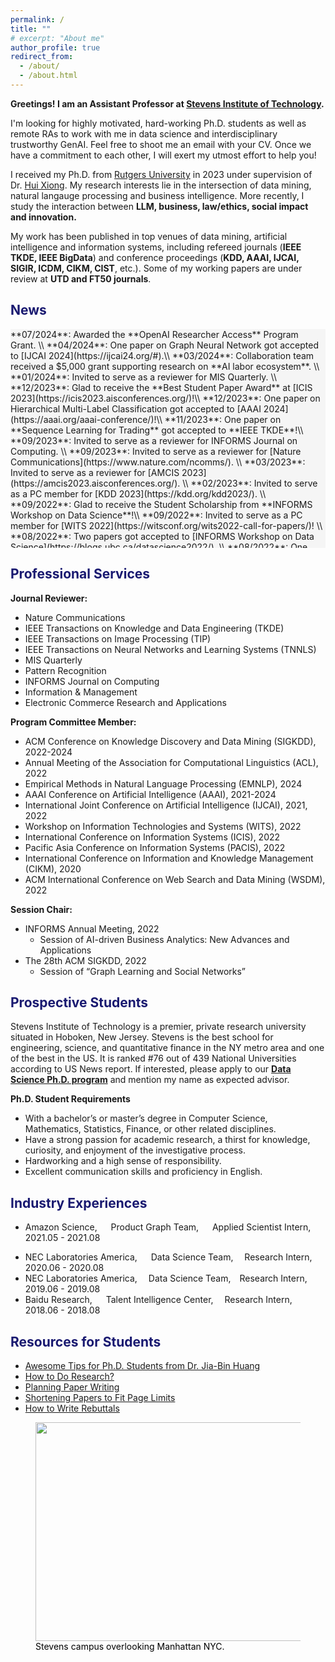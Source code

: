 ```yaml
---
permalink: /
title: ""
# excerpt: "About me"
author_profile: true
redirect_from: 
  - /about/
  - /about.html
---
```

<!-- <span style="color:MidnightBlue">Bio</span> -->
<!-- --- -->
**Greetings! I am an Assistant Professor at [Stevens Institute of Technology](https://www.stevens.edu/).**

<!-- I'm actively looking for Ph.D. students to work with me in AI-driven business analytics. Feel free to shoot me an email with your CV. Once we have a commitment to each other, I will exert my utmost effort to help you! -->

I'm looking for highly motivated, hard-working Ph.D. students as well as remote RAs to work with me in data science and interdisciplinary trustworthy GenAI. Feel free to shoot me an email with your CV. Once we have a commitment to each other, I will exert my utmost effort to help you!

I received my Ph.D. from [Rutgers University](https://en.wikipedia.org/wiki/Rutgers_University#Rankings) in 2023 under supervision of Dr. [Hui Xiong](https://scholar.google.com.hk/citations?hl=zh-CN&user=cVDF1tkAAAAJ&view_op=list_works&sortby=pubdate).
My research interests lie in the intersection of data mining, natural langauge processing and business intelligence. More recently, I study the interaction between **LLM, business, law/ethics, social impact and innovation.**

<!-- I am interested in two types of research philosophy: (i) empower AI models with human domain knowledge, i.e., leverage domain knowledge to design new AI models for domain sciences (e.g., Talent Analytics and FinTech); (ii) leverage AI to discover new knowledge, i.e., apply machine learning to interpret societal phenomena and derive managerial implications to guide decision-making. -->

<!-- Specifically, my research focuses on **domain knowledge inspired deep representation learning** to fuse diverse knowledge sources (e.g., graph-structured knowledge, text semantic, and formula knowledge, etc) for complex domain adaptation.
My work is primarily related to the following topics,
-  **ML Methodologies:** Graph Representation Learning, Text Representation Learning, Reinforcement Learning.  
-  **Domain Applications:** Career Network Analysis, Employee Turnover Prediction, Venture Capital Portfolio Generation, E-commerce Product Linkage.  -->


My work has been published in top venues of data mining, artificial intelligence and information systems, including refereed journals (**IEEE TKDE, IEEE BigData**) and conference proceedings (**KDD, AAAI, IJCAI, SIGIR, ICDM, CIKM, CIST**, etc.). Some of my working papers are under review at **UTD and FT50 journals**.

<!-- 
My faviorate quote:
"It does not matter how slowly you go as long as you do not stop." - Confucius\\
子曰：“譬如为山，未成一篑，止，吾止也。譬如平地，虽覆一篑，进，吾往也。”  -->

<span style="color:MidnightBlue">News</span>
----
<!-- <div style="width:800px;height:450px;line-height:3em;overflow:scroll;padding:5px;" markdown="1"> -->
<!-- <div style="width:800px;height:350px;overflow:scroll;background-color:WhiteSmoke;border:3px DarkGray;resize:" markdown="1"> -->
<div style="width:100%;height:350px;overflow:scroll;background-color:WhiteSmoke;border:3px DarkGray;" markdown="1">
**07/2024**: Awarded the **OpenAI Researcher Access** Program Grant. \\
**04/2024**: One paper on Graph Neural Network got accepted to [IJCAI 2024](https://ijcai24.org/#).\\
**03/2024**: Collaboration team received a $5,000 grant supporting research on **AI labor ecosystem**. \\
**01/2024**: Invited to serve as a reviewer for MIS Quarterly. \\
**12/2023**: Glad to receive the **Best Student Paper Award** at [ICIS 2023](https://icis2023.aisconferences.org/)!\\
**12/2023**: One paper on Hierarchical Multi-Label Classification got accepted to [AAAI 2024](https://aaai.org/aaai-conference/)!\\
**11/2023**: One paper on **Sequence Learning for Trading** got accepted to **IEEE TKDE**!\\
**09/2023**: Invited to serve as a reviewer for INFORMS Journal on Computing. \\
**09/2023**: Invited to serve as a reviewer for [Nature Communications](https://www.nature.com/ncomms/). \\
**03/2023**: Invited to serve as a reviewer for [AMCIS 2023](https://amcis2023.aisconferences.org/). \\
**02/2023**: Invited to serve as a PC member for [KDD 2023](https://kdd.org/kdd2023/). \\
**09/2022**: Glad to receive the Student Scholarship from **INFORMS Workshop on Data Science**!\\
**09/2022**: Invited to serve as a PC member for [WITS 2022](https://witsconf.org/wits2022-call-for-papers/)! \\
**08/2022**: Two papers got accepted to [INFORMS Workshop on Data Science](https://blogs.ubc.ca/datascience2022/). \\
**08/2022**: One paper got accepted to [CIST 2022](https://sites.google.com/view/cist2022/home?authuser=0). \\
**08/2022**: One paper on product representation learning got accepted to [IEEE TKDE](https://ieeexplore.ieee.org/xpl/RecentIssue.jsp?punumber=69). \\
**08/2022**: Invited to serve as a PC member for [AAAI 2023](https://aaai.org/Conferences/AAAI-23/). \\
**07/2022**: Invited to serve as a session chair for [KDD 2022](https://kdd.org/kdd2022/index.html). \\
**05/2022**: Thrilled to receive the Dean's Dissertation Fellowship from Rutgers, thank you Rutgers! \\
**04/2022**: Will serve as a session chair at [INFORMS 2022](https://meetings.informs.org/wordpress/indianapolis2022/). \\
**12/2021**: One paper on **Knowledge Graph reasoning** got accepted to [AAAI'22](https://aaai.org/conference/aaai/aaai-22/) (15% acceptance rate). \\
**11/2021**: Invited to serve as a PC member for KDD'22 Applied Data Science Track. \\
**10/2021**: Gave a talk about **Domain-oriented BERT** at [AI Times (by Tsinghua University)](https://www.bilibili.com/video/BV11q4y197Qr?spm_id_from=333.999.0.0). \\
**08/2021**: Invited to serve as a PC member for AAAI'22, WSDM'22. \\
**07/2021**: Invited to serve as a PC member for IJCAI'22. \\
**05/2021**: One paper accepted to [KDD'21](https://kdd.org/kdd2021/). \\
**04/2021**: Passed my dissertation proposal defense, glad to be Ph.D. candidate now! \\
**01/2021**: Will join Amazon as a research intern. \\
**12/2020**: One paper on **Corporate Profiling** accepted to AAAI'21. \\
**11/2020**: Invited to serve as a PC member for WWW'21. \\
**10/2020**: Invited to serve as a PC member for IJCAI'21. \\
**09/2020**: Invited to serve as a PC member for AAAI’21.
</div>




<!-- Education -->

<!-- ------ -->

<!-- * **Rutgers, The State University of New Jersey** -->

<!-- * Ph.D. in Information Systems, &nbsp;2018 - Current -->
<!-- * Advisor: Prof. [Hui Xiong](http://datamining.rutgers.edu/)  -->
<!-- * **Institute of Computing Technology, Chinese Academy of Sciences** -->

<!-- * M.S. in Computer Science, &nbsp;2015 - 2018 -->
<!-- * Advisor: Prof. [Jun Xu](https://scholar.google.com/citations?user=su14mcEAAAAJ&hl=enl)  -->
<!-- * **University of Science and Technology Beijing** -->

<!-- * B.E. in Electronic Engineering, &nbsp;2011 - 2015 -->
<!-- * Beijing Outstanding Undergraduate Award (Top 2%) -->
<!-- Publications
 -->

<span style="color:MidnightBlue">Professional Services</span>
--------

**Journal Reviewer:**
- Nature Communications
- IEEE Transactions on Knowledge and Data Engineering (TKDE)
- IEEE Transactions on Image Processing (TIP)
- IEEE Transactions on Neural Networks and Learning Systems (TNNLS)
- MIS Quarterly
- Pattern Recognition
- INFORMS Journal on Computing
- Information & Management
- Electronic Commerce Research and Applications

<!--  Pattern Recognition, 2024
- MIS Quarterly, 2024
- Nature Communications, 2023
- Information & Management, 2023
- INFORMS Journal on Computing, 2023
- Electronic Commerce Research and Applications, 2022
- IEEE Transactions on Knowledge and Data Engineering (TKDE), 2019 -->

<!-- PC Member: ACL'2022, AAAI'22, IJCAI'22, WSDM'22, WWW'21, IJCAI'21, AAAI'21.\\
External/Sub Reviewer: KDD 2021, WSDM 2020, CIKM 2020, IJCAI 2020, CIKM 2019, TKDE 2019. -->
**Program Committee Member:**
- ACM Conference on Knowledge Discovery and Data Mining (SIGKDD), 2022-2024
  <!-- - Program Committee (2022) -->
  <!-- - External Reviewer (2021) -->
- Annual Meeting of the Association for Computational Linguistics (ACL), 2022
- Empirical Methods in Natural Language Processing (EMNLP), 2024
  <!-- - Rolling Reviewer (2022) -->
- AAAI Conference on Artificial Intelligence (AAAI), 2021-2024
  <!-- - Program Committee (2021, 2022) -->
- International Joint Conference on Artificial Intelligence (IJCAI), 2021, 2022
  <!-- - Program Committee (2021, 2022), External Reviewer (2020) -->
- Workshop on Information Technologies and Systems (WITS), 2022
  <!-- - Program Committee (2022) -->
- International Conference on Information Systems (ICIS), 2022
  <!-- - Reviewer (2022) -->
- Pacific Asia Conference on Information Systems (PACIS), 2022
  <!-- - Reviewer (2022) -->
- International Conference on Information and Knowledge Management (CIKM), 2020
  <!-- - External Reviewer (2019, 2020) -->
- ACM International Conference on Web Search and Data Mining (WSDM), 2022

**Session Chair:**
- INFORMS Annual Meeting, 2022
  - Session of AI-driven Business Analytics: New Advances and Applications
- The 28th ACM SIGKDD, 2022
  - Session of “Graph Learning and Social Networks”


<span style="color:MidnightBlue">Prospective Students</span>
--------------------
Stevens Institute of Technology is a premier, private research university situated in Hoboken, New Jersey. Stevens is the best school for engineering, science, and quantitative finance in the NY metro area and one of the best in the US. It is ranked #76 out of 439 National Universities according to US News report. If interested, please apply to our [**Data Science Ph.D. program**](https://www.stevens.edu/program/data-science-phd) and mention my name as expected advisor.

**Ph.D. Student Requirements**
- With a bachelor’s or master’s degree in Computer Science, Mathematics, Statistics, Finance, or other related disciplines.
- Have a strong passion for academic research, a thirst for knowledge, curiosity, and enjoyment of the investigative process.
- Hardworking and a high sense of responsibility.
- Excellent communication skills and proficiency in English.



<span style="color:MidnightBlue">Industry Experiences</span>
--------------------
* Amazon Science,   &emsp; Product Graph Team, &emsp; Applied Scientist Intern, 2021.05 - 2021.08
  <!-- * Applied Scientist Intern -->
  <!-- * Topic: Language Representation Pre-training for Low-resource Entity Matching. -->
    <!-- * Mentors: [Xin Luna Dong](https://scholar.google.com/citations?user=uGsKvHoAAAAJ&hl=en), [Zhengyang Wang](https://scholar.google.com/citations?user=A4fNBtEAAAAJ) -->
<!-- * NEC Laboratories America,       Research Intern,       2020.06 - 2020.08 -->
* NEC Laboratories America, &emsp; Data Science Team, &emsp;Research Intern,&emsp; 2020.06 - 2020.08
  <!-- * Research Intern -->
  <!-- * Topic: Deep Contextualized Product Representation Learning. -->
* NEC Laboratories America, &emsp;Data Science Team,&emsp;Research Intern,&emsp;   2019.06 - 2019.08
  <!-- * Research Intern -->
  <!-- * Topic: Spatio-temporal Modeling for Turbulence Forecasting. -->
    <!-- * Mentor: Dr. [Yanchi Liu](https://scholar.google.com.hk/citations?hl=zh-CN&user=faLmr-YAAAAJ&view_op=list_works&sortby=pubdate)  -->
* Baidu Research,     &emsp; Talent Intelligence Center, &emsp;Research Intern,&emsp;    2018.06 - 2018.08
  <!-- * Research Intern -->
  <!-- * Topic: Representation Learning for Talent and Job Market Analysis and Benchmarking. -->
    <!-- * Mentor: Dr. [Hengshu Zhu](https://scholar.google.com/citations?user=55MQBzYAAAAJ&hl=en)  -->


<!-- [![Stevens Campus](/images/stevens1.jpg "Stevens Campus")](https://www.youtube.com/watch?v=UWOqgGz21gk) -->

<span style="color:MidnightBlue">Resources for Students</span>
----------------------
- [Awesome Tips for Ph.D. Students from Dr. Jia-Bin Huang](https://github.com/jbhuang0604/awesome-tips)
- [How to Do Research?](https://people.csail.mit.edu/billf/publications/How_To_Do_Research.pdf)
- [Planning Paper Writing](https://deviparikh.medium.com/planning-paper-writing-553f497e8839)
- [Shortening Papers to Fit Page Limits](https://deviparikh.medium.com/shortening-papers-to-fit-page-limits-97601318681d)
- [How to Write Rebuttals](https://deviparikh.medium.com/how-we-write-rebuttals-dc84742fece1)


<figure>
    <a href="https://www.youtube.com/watch?v=UWOqgGz21gk"><img src="/images/stevens.jpg" style="width:750px;height:350px;"
         alt=""> </a>
    <figcaption> <span style="color:black">Stevens campus overlooking Manhattan NYC.</span></figcaption>
</figure>


<!--
Teaching Experience
-------------------
 ### **Instructor:** 
- Big Data Technology (Graduate, Spring 2024, Stevens Institute of Technology).
  - Topics: MapReduce, Hadoop, Spark, Streaming Data, Large-scale Machine Learning.
- Data Warehousing & Data Mining (Undergraduate, Spring 2022, Rutgers University)
  - Teach students with diverse backgrounds the fundations of data mining and machine learning, as well as how to use Python, Pandas, Orange to perform quick data anlytics.
-->

  <!-- - Course Evaluation: 4.53/5 (department average 4.29/5) -->

<!-- ### **Teaching Assistant:**
- Cyber Security
- Information Security IT/CS (Fall 2021, Spring 2022)
- Data Warehousing & Data Mining (Spring 2021)
- Time Series Model (2020 Fall) -->
